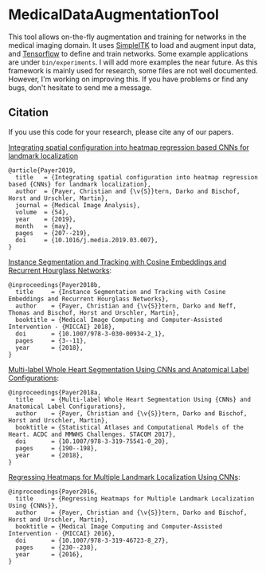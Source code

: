 # MedicalDataAugmentationTool
This tool allows on-the-fly augmentation and training for networks in the medical imaging domain. It uses [SimpleITK](http://www.simpleitk.org/) to load and augment input data, and [Tensorflow](https://www.tensorflow.org/) to define and train networks.
Some example applications are under `bin/experiments`. I will add more examples the near future.
As this framework is mainly used for research, some files are not well documented. However, I'm working on improving this.
If you have problems or find any bugs, don't hesitate to send me a message.

## Citation
If you use this code for your research, please cite any of our papers.

[Integrating spatial configuration into heatmap regression based CNNs for landmark localization](https://doi.org/10.1016/j.media.2019.03.007)
```
@article{Payer2019,
  title   = {Integrating spatial configuration into heatmap regression based {CNNs} for landmark localization},
  author  = {Payer, Christian and {\v{S}}tern, Darko and Bischof, Horst and Urschler, Martin},
  journal = {Medical Image Analysis},
  volume  = {54},
  year    = {2019},
  month   = {may},
  pages   = {207--219},
  doi     = {10.1016/j.media.2019.03.007},
}
```

[Instance Segmentation and Tracking with Cosine Embeddings and Recurrent Hourglass Networks](https://doi.org/10.1007/978-3-030-00934-2_1):

```
@inproceedings{Payer2018b,
  title     = {Instance Segmentation and Tracking with Cosine Embeddings and Recurrent Hourglass Networks},
  author    = {Payer, Christian and {\v{S}}tern, Darko and Neff, Thomas and Bischof, Horst and Urschler, Martin},
  booktitle = {Medical Image Computing and Computer-Assisted Intervention - {MICCAI} 2018},
  doi       = {10.1007/978-3-030-00934-2_1},
  pages     = {3--11},
  year      = {2018},
}
```

[Multi-label Whole Heart Segmentation Using CNNs and Anatomical Label Configurations](https://doi.org/10.1007/978-3-319-75541-0_20):

```
@inproceedings{Payer2018a,
  title     = {Multi-label Whole Heart Segmentation Using {CNNs} and Anatomical Label Configurations},
  author    = {Payer, Christian and {\v{S}}tern, Darko and Bischof, Horst and Urschler, Martin},
  booktitle = {Statistical Atlases and Computational Models of the Heart. ACDC and MMWHS Challenges. STACOM 2017},
  doi       = {10.1007/978-3-319-75541-0_20},
  pages     = {190--198},
  year      = {2018},
}
```

[Regressing Heatmaps for Multiple Landmark Localization Using CNNs](https://doi.org/10.1007/978-3-319-75541-0_20):

```
@inproceedings{Payer2016,
  title     = {Regressing Heatmaps for Multiple Landmark Localization Using {CNNs}},
  author    = {Payer, Christian and {\v{S}}tern, Darko and Bischof, Horst and Urschler, Martin},
  booktitle = {Medical Image Computing and Computer-Assisted Intervention - {MICCAI} 2016},
  doi       = {10.1007/978-3-319-46723-8_27},
  pages     = {230--238},
  year      = {2016},
}
```
